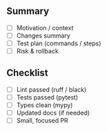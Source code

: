 ## Summary

- [ ] Motivation / context
- [ ] Changes summary
- [ ] Test plan (commands / steps)
- [ ] Risk & rollback

## Checklist

- [ ] Lint passed (ruff / black)
- [ ] Tests passed (pytest)
- [ ] Types clean (mypy)
- [ ] Updated docs (if needed)
- [ ] Small, focused PR
